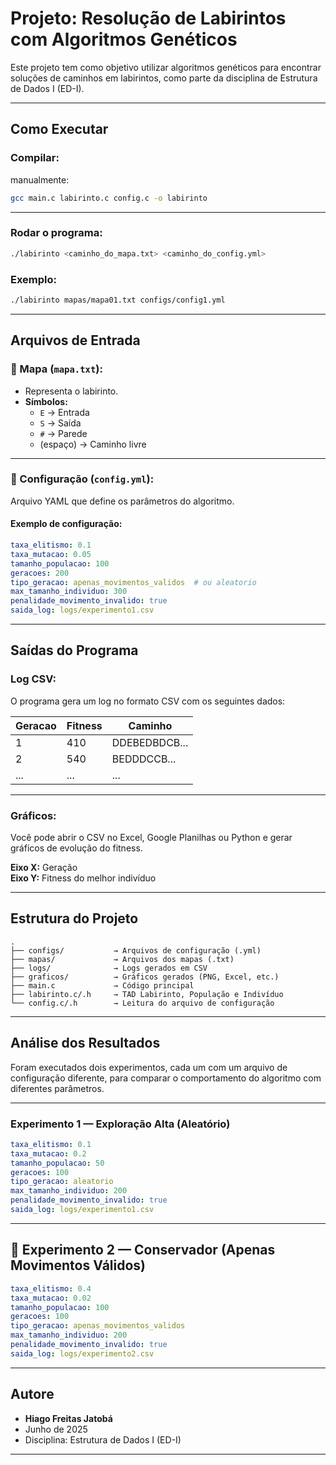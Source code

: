 
# Projeto: Resolução de Labirintos com Algoritmos Genéticos

Este projeto tem como objetivo utilizar algoritmos genéticos para encontrar soluções de caminhos em labirintos, como parte da disciplina de Estrutura de Dados I (ED-I).

---

##  Como Executar

### Compilar:

manualmente:

```bash
gcc main.c labirinto.c config.c -o labirinto
```

---

###  Rodar o programa:

```bash
./labirinto <caminho_do_mapa.txt> <caminho_do_config.yml>
```

### Exemplo:

```bash
./labirinto mapas/mapa01.txt configs/config1.yml
```

---

## Arquivos de Entrada

### 🔹 Mapa (`mapa.txt`):
- Representa o labirinto.
- **Símbolos:**
  - `E` → Entrada
  - `S` → Saída
  - `#` → Parede
  - (espaço) → Caminho livre

---

### 🔹 Configuração (`config.yml`):
Arquivo YAML que define os parâmetros do algoritmo.

#### Exemplo de configuração:

```yaml
taxa_elitismo: 0.1
taxa_mutacao: 0.05
tamanho_populacao: 100
geracoes: 200
tipo_geracao: apenas_movimentos_validos  # ou aleatorio
max_tamanho_individuo: 300
penalidade_movimento_invalido: true
saida_log: logs/experimento1.csv
```

---

## Saídas do Programa

### Log CSV:

O programa gera um log no formato CSV com os seguintes dados:

| Geracao | Fitness | Caminho         |
|---------|---------|-----------------|
| 1       | 410     | DDEBEDBDCB...   |
| 2       | 540     | BEDDDCCB...     |
| ...     | ...     | ...             |

---

### Gráficos:

Você pode abrir o CSV no Excel, Google Planilhas ou Python e gerar gráficos de evolução do fitness.

**Eixo X:** Geração  
**Eixo Y:** Fitness do melhor indivíduo

---


## Estrutura do Projeto

```
.
├── configs/           → Arquivos de configuração (.yml)
├── mapas/             → Arquivos dos mapas (.txt)
├── logs/              → Logs gerados em CSV
├── graficos/          → Gráficos gerados (PNG, Excel, etc.)
├── main.c             → Código principal
├── labirinto.c/.h     → TAD Labirinto, População e Indivíduo
└── config.c/.h        → Leitura do arquivo de configuração
```

---

## Análise dos Resultados

Foram executados dois experimentos, cada um com um arquivo de configuração diferente, para comparar o comportamento do algoritmo com diferentes parâmetros.

---

### Experimento 1 — Exploração Alta (Aleatório)

```yaml
taxa_elitismo: 0.1
taxa_mutacao: 0.2
tamanho_populacao: 50
geracoes: 100
tipo_geracao: aleatorio
max_tamanho_individuo: 200
penalidade_movimento_invalido: true
saida_log: logs/experimento1.csv
```
---

## 🧪 Experimento 2 — Conservador (Apenas Movimentos Válidos)

```yaml
taxa_elitismo: 0.4
taxa_mutacao: 0.02
tamanho_populacao: 100
geracoes: 100
tipo_geracao: apenas_movimentos_validos
max_tamanho_individuo: 200
penalidade_movimento_invalido: true
saida_log: logs/experimento2.csv
```
---
## Autore

-  **Hiago Freitas Jatobá**
-  Junho de 2025
-  Disciplina: Estrutura de Dados I (ED-I)

---

